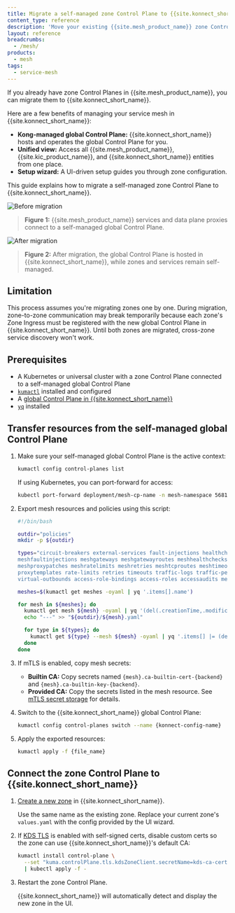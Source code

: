 ```yaml
---
title: Migrate a self-managed zone Control Plane to {{site.konnect_short_name}}
content_type: reference
description: 'Move your existing {{site.mesh_product_name}} zone Control Planes from a self-managed global Control Plane to a managed global Control Plane in {{site.konnect_short_name}}.'
layout: reference
breadcrumbs:
  - /mesh/
products:
  - mesh
tags:
  - service-mesh
---
```


If you already have zone Control Planes in {{site.mesh_product_name}}, you can migrate them to {{site.konnect_short_name}}.

Here are a few benefits of managing your service mesh in {{site.konnect_short_name}}:

* **Kong-managed global Control Plane:** {{site.konnect_short_name}} hosts and operates the global Control Plane for you.
* **Unified view:** Access all {{site.mesh_product_name}}, {{site.kic_product_name}}, and {{site.konnect_short_name}} entities from one place.
* **Setup wizard:** A UI-driven setup guides you through zone configuration.

This guide explains how to migrate a self-managed zone Control Plane to {{site.konnect_short_name}}.

![Before migration](/assets/images/konnect/diagram-mesh-migration-before.png)
> **Figure 1:** {{site.mesh_product_name}} services and data plane proxies connect to a self-managed global Control Plane.

![After migration](/assets/images/konnect/diagram-mesh-migration-after.png)
> **Figure 2:** After migration, the global Control Plane is hosted in {{site.konnect_short_name}}, while zones and services remain self-managed.

## Limitation

This process assumes you're migrating zones one by one. During migration, zone-to-zone communication may break temporarily because each zone's Zone Ingress must be registered with the new global Control Plane in {{site.konnect_short_name}}. Until both zones are migrated, cross-zone service discovery won't work.

## Prerequisites

* A Kubernetes or universal cluster with a zone Control Plane connected to a self-managed global Control Plane
* [`kumactl`](/mesh/#install-kong-mesh) installed and configured
* A [global Control Plane in {{site.konnect_short_name}}](/mesh-manager/service-mesh/)
* [`yq`](https://github.com/mikefarah/yq) installed

## Transfer resources from the self-managed global Control Plane

1. Make sure your self-managed global Control Plane is the active context:

   ```bash
   kumactl config control-planes list
   ```

   If using Kubernetes, you can port-forward for access:

   ```bash
   kubectl port-forward deployment/mesh-cp-name -n mesh-namespace 5681
   ```

1. Export mesh resources and policies using this script:

   ```bash
   #!/bin/bash

   outdir="policies"
   mkdir -p ${outdir}

   types="circuit-breakers external-services fault-injections healthchecks meshaccesslogs meshcircuitbreakers
   meshfaultinjections meshgateways meshgatewayroutes meshhealthchecks meshhttproutes meshloadbalancingstrategies
   meshproxypatches meshratelimits meshretries meshtcproutes meshtimeouts meshtraces meshtrafficpermissions
   proxytemplates rate-limits retries timeouts traffic-logs traffic-permissions traffic-routes traffic-traces
   virtual-outbounds access-role-bindings access-roles accessaudits meshglobalratelimits meshopas opa-policies"

   meshes=$(kumactl get meshes -oyaml | yq '.items[].name')

   for mesh in ${meshes}; do
     kumactl get mesh ${mesh} -oyaml | yq '(del(.creationTime,.modificationTime))' > "${outdir}/${mesh}.yaml"
     echo "---" >> "${outdir}/${mesh}.yaml"

     for type in ${types}; do
       kumactl get ${type} --mesh ${mesh} -oyaml | yq '.items[] |= (del(.creationTime,.modificationTime)) | .items[] | split_doc' | grep ^ >> "${outdir}/${mesh}.yaml" && echo "---" >> "${outdir}/${mesh}.yaml"
     done
   done
   ```

1. If mTLS is enabled, copy mesh secrets:

   * **Builtin CA:** Copy secrets named `{mesh}.ca-builtin-cert-{backend}` and `{mesh}.ca-builtin-key-{backend}`.
   * **Provided CA:** Copy the secrets listed in the mesh resource.
   See [mTLS secret storage](/mesh/policies/meshtls/#storage-of-secrets) for details.

1. Switch to the {{site.konnect_short_name}} global Control Plane:

   ```bash
   kumactl config control-planes switch --name {konnect-config-name}
   ```

1. Apply the exported resources:

   ```bash
   kumactl apply -f {file_name}
   ```

## Connect the zone Control Plane to {{site.konnect_short_name}}

1. [Create a new zone](/mesh-manager/service-mesh/#create-a-zone-in-the-global-control-plane) in {{site.konnect_short_name}}.


   Use the same name as the existing zone. Replace your current zone's `values.yaml` with the config provided by the UI wizard.

1. If [KDS TLS](/mesh/production/secure-deployment/certificates/#control-plane-to-control-plane-multizone) is enabled with self-signed certs, disable custom certs so the zone can use {{site.konnect_short_name}}'s default CA:


   ```bash
   kumactl install control-plane \
     --set "kuma.controlPlane.tls.kdsZoneClient.secretName=kds-ca-certs" \
     | kubectl apply -f -
   ```

1. Restart the zone Control Plane.

   {{site.konnect_short_name}} will automatically detect and display the new zone in the UI.
